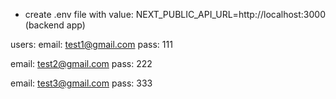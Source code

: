 - create .env file with value: NEXT_PUBLIC_API_URL=http://localhost:3000 (backend app)

users:
email: test1@gmail.com
pass: 111

email: test2@gmail.com
pass: 222

email: test3@gmail.com
pass: 333